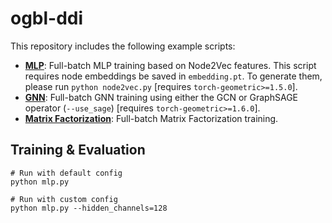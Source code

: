 # ogbl-ddi

This repository includes the following example scripts:

* **[MLP](https://github.com/snap-stanford/ogb/blob/master/examples/linkproppred/ddi/mlp.py)**: Full-batch MLP training based on Node2Vec features. This script requires node embeddings be saved in `embedding.pt`. To generate them, please run `python node2vec.py` [requires `torch-geometric>=1.5.0`].
* **[GNN](https://github.com/snap-stanford/ogb/blob/master/examples/linkproppred/ddi/gnn.py)**: Full-batch GNN training using either the GCN or GraphSAGE operator (`--use_sage`) [requires `torch-geometric>=1.6.0`].
* **[Matrix Factorization](https://github.com/snap-stanford/ogb/blob/master/examples/linkproppred/ddi/mf.py)**: Full-batch Matrix Factorization training.

## Training & Evaluation

```
# Run with default config
python mlp.py

# Run with custom config
python mlp.py --hidden_channels=128
```
